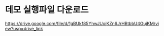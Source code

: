 # 데모 실행파일 다운로드   
https://drive.google.com/file/d/1gBUkf85YhwJUojKZn6JrHBtbbU4GujKM/view?usp=drive_link
